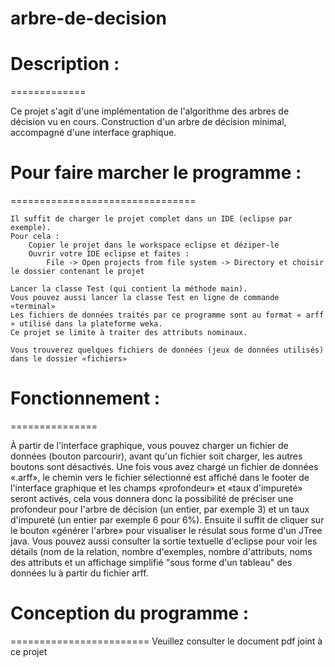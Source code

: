 # arbre-de-decision
# Description :
=============

Ce projet s'agit d'une implémentation de l'algorithme des arbres de décision vu en cours. 
Construction d'un arbre de décision minimal, accompagné d'une interface graphique.


# Pour faire marcher le programme :
================================

	Il suffit de charger le projet complet dans un IDE (eclipse par exemple).
	Pour cela :
		Copier le projet dans le workspace eclipse et déziper-le
		Ouvrir votre IDE eclipse et faites :
			File -> Open projects from file system -> Directory et choisir le dossier contenant le projet
			
	Lancer la classe Test (qui contient la méthode main).
	Vous pouvez aussi lancer la classe Test en ligne de commande «terminal»
	Les fichiers de données traités par ce programme sont au format « arff » utilisé dans la plateforme weka.
	Ce projet se limite à traiter des attributs nominaux.
	
	Vous trouverez quelques fichiers de données (jeux de données utilisés) dans le dossier «fichiers»
	
	
# Fonctionnement :
===============

À partir de l'interface graphique, vous pouvez charger un fichier de données (bouton parcourir), avant qu'un fichier soit charger, les autres boutons sont désactivés. Une fois vous avez chargé un fichier de données «.arff», le chemin vers le fichier sélectionné est affiché dans le footer de l'interface graphique et les champs «profondeur» et «taux d'impureté» seront activés, cela vous donnera donc la possibilité de préciser une profondeur pour l'arbre de décision (un entier, par exemple 3) et un taux d'impureté (un entier par exemple 6 pour 6%). Ensuite il suffit de cliquer sur le bouton «générer l'arbre» pour visualiser le résulat sous forme d'un JTree java. Vous pouvez aussi consulter la sortie textuelle d'eclipse pour voir les détails (nom de la relation, nombre d'exemples, nombre d'attributs, noms des attributs et un affichage simplifié "sous forme d'un tableau" des données lu à partir du fichier arff.


# Conception du programme :
========================
Veuillez consulter le document pdf joint à ce projet

